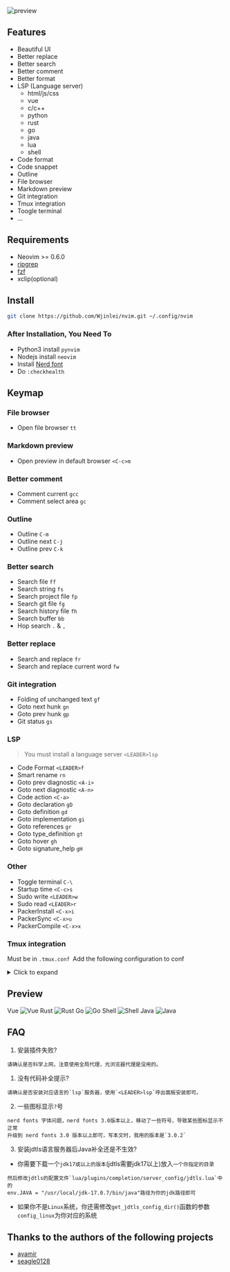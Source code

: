 ![preview](./screenshot/preview.png)

## Features
- Beautiful UI
- Better replace
- Better search
- Better comment
- Better format
- LSP (Language server)
  - html/js/css
  - vue
  - c/c++
  - python
  - rust
  - go
  - java
  - lua
  - shell
- Code format
- Code snappet
- Outline
- File browser
- Markdown preview
- Git integration
- Tmux integration
- Toogle terminal
- ...

## Requirements
- Neovim >= 0.6.0
- [ripgrep](https://github.com/BurntSushi/ripgrep)
- [fzf](https://github.com/junegunn/fzf)
- xclip(optional)

## Install
```sh
git clone https://github.com/Wjinlei/nvim.git ~/.config/nvim
```
### After Installation, You Need To
  - Python3 install `pynvim`
  - Nodejs install `neovim`
  - Install [Nerd font](https://www.nerdfonts.com/)
  - Do `:checkhealth`

## Keymap
### File browser
  - Open file browser `tt`
### Markdown preview
  - Open preview in default browser `<C-c>m` 
### Better comment
  - Comment current `gcc`
  - Comment select area `gc`
### Outline
  - Outline `C-m`
  - Outline next `C-j`
  - Outline prev `C-k`
### Better search
  - Search file `ff`
  - Search string `fs`
  - Search project file `fp`
  - Search git file `fg`
  - Search history file `fh`
  - Search buffer `bb`
  - Hop search `.` & `,`
### Better replace
  - Search and replace `fr`
  - Search and replace current word `fw`
### Git integration
  - Folding of unchanged text `gf`
  - Goto next hunk `gn`
  - Goto prev hunk `gp`
  - Git status `gs`
### LSP
> You must install a language server `<LEADER>lsp`
  - Code Format `<LEADER>f`
  - Smart rename `rn`
  - Goto prev diagnostic `<A-i>`
  - Goto next diagnostic `<A-n>`
  - Code action `<C-a>`
  - Goto declaration `gD`
  - Goto definition `gd`
  - Goto implementation `gi`
  - Goto references `gr`
  - Goto type_definition `gt`
  - Goto hover `gh`
  - Goto signature_help `gH`
### Other
  - Toggle terminal `C-\`
  - Startup time `<C-c>s`
  - Sudo write `<LEADER>w`
  - Sudo read `<LEADER>r`
  - PackerInstall `<C-x>i`
  - PackerSync `<C-x>u`
  - PackerCompile `<C-x>x`

### Tmux integration 
Must be in `.tmux.conf `Add the following configuration to conf

<details>
  <summary>Click to expand</summary>

```sh
is_vim="ps -o state= -o comm= -t '#{pane_tty}' | grep -iqE '^[^TXZ ]+ +(\\S+\\/)?g?(view|n?vim?x?)(diff)?$'"

bind-key -n 'M-h' if-shell "$is_vim" 'send-keys M-h' { if -F '#{pane_at_left}' '' 'select-pane -L' }
bind-key -n 'M-j' if-shell "$is_vim" 'send-keys M-j' { if -F '#{pane_at_bottom}' '' 'select-pane -D' }
bind-key -n 'M-k' if-shell "$is_vim" 'send-keys M-k' { if -F '#{pane_at_top}' '' 'select-pane -U' }
bind-key -n 'M-l' if-shell "$is_vim" 'send-keys M-l' { if -F '#{pane_at_right}' '' 'select-pane -R' }

bind-key -T copy-mode-vi 'M-h' if -F '#{pane_at_left}' '' 'select-pane -L'
bind-key -T copy-mode-vi 'M-j' if -F '#{pane_at_bottom}' '' 'select-pane -D'
bind-key -T copy-mode-vi 'M-k' if -F '#{pane_at_top}' '' 'select-pane -U'
bind-key -T copy-mode-vi 'M-l' if -F '#{pane_at_right}' '' 'select-pane -R'

bind -n 'Left' if-shell "$is_vim" 'send-keys Left' 'resize-pane -L 1'
bind -n 'Down' if-shell "$is_vim" 'send-keys Down' 'resize-pane -D 1'
bind -n 'Up' if-shell "$is_vim" 'send-keys Up' 'resize-pane -U 1'
bind -n 'Right' if-shell "$is_vim" 'send-keys Right' 'resize-pane -R 1'

bind-key -T copy-mode-vi Left resize-pane -L 1
bind-key -T copy-mode-vi Down resize-pane -D 1
bind-key -T copy-mode-vi Up resize-pane -U 1
bind-key -T copy-mode-vi Right resize-pane -R 1
```

</details>

## Preview
Vue
![Vue](./screenshot/preview_000.png)
Rust
![Rust](./screenshot/preview_001.png)
Go
![Go](./screenshot/preview_002.png)
Shell
![Shell](./screenshot/preview_003.png)
Java
![Java](./screenshot/preview_004.png)

## FAQ
1. 安装插件失败?
```
请确认是否科学上网，注意使用全局代理，光浏览器代理是没用的。
```

1. 没有代码补全提示?
```
请确认是否安装对应语言的`lsp`服务器，使用`<LEADER>lsp`呼出面板安装即可。
```

2. 一些图标显示`?`号
```
nerd fonts 字体问题，nerd fonts 3.0版本以上，移动了一些符号，导致某些图标显示不正常
升级到 nerd fonts 3.0 版本以上即可，写本文时，我用的版本是`3.0.2`
```

3. 安装jdtls语言服务器后Java补全还是不生效?
- 你需要下载一个`jdk17或以上的版本`(jdtls需要jdk17以上)放入`一个你指定的目录`  
```
然后修改jdtls的配置文件`lua/plugins/completion/server_config/jdtls.lua`中的 
env.JAVA = "/usr/local/jdk-17.0.7/bin/java"路径为你的jdk路径即可  
```
- 如果你不是`Linux`系统，你还需修改`get_jdtls_config_dir()`函数的参数`config_linux`为你对应的系统

## Thanks to the authors of the following projects
- [ayamir](https://github.com/ayamir/nvimdots)
- [seagle0128](https://github.com/seagle0128/.emacs.d)

